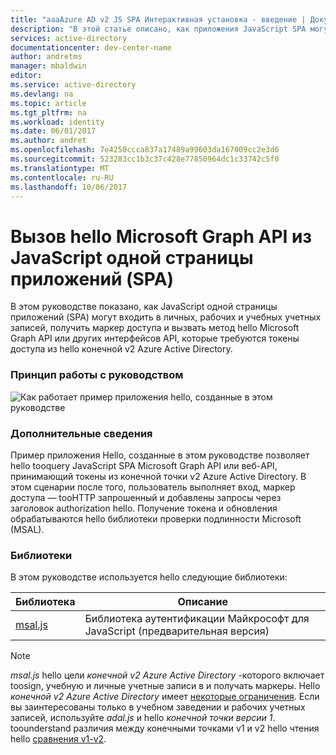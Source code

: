 ```yaml
---
title: "aaaAzure AD v2 JS SPA Интерактивная установка - введение | Документы Microsoft"
description: "В этой статье описано, как приложения JavaScript SPA могут вызывать API, которому необходимы маркеры доступа, с помощью конечной точки Azure Active Directory версии 2."
services: active-directory
documentationcenter: dev-center-name
author: andretms
manager: mbaldwin
editor: 
ms.service: active-directory
ms.devlang: na
ms.topic: article
ms.tgt_pltfrm: na
ms.workload: identity
ms.date: 06/01/2017
ms.author: andret
ms.openlocfilehash: 7e4250ccca837a17489a99603da167009cc2e3d6
ms.sourcegitcommit: 523283cc1b3c37c428e77850964dc1c33742c5f0
ms.translationtype: MT
ms.contentlocale: ru-RU
ms.lasthandoff: 10/06/2017
---
```

# <a name="call-hello-microsoft-graph-api-from-a-javascript-single-page-application-spa"></a>Вызов hello Microsoft Graph API из JavaScript одной страницы приложений (SPA)

В этом руководстве показано, как JavaScript одной страницы приложений (SPA) могут входить в личных, рабочих и учебных учетных записей, получить маркер доступа и вызвать метод hello Microsoft Graph API или других интерфейсов API, которые требуются токены доступа из hello конечной v2 Azure Active Directory.

### <a name="how-this-guide-works"></a>Принцип работы с руководством

![Как работает пример приложения hello, созданные в этом руководстве](media/active-directory-singlepageapp-javascriptspa-introduction/javascriptspa-intro.png)

<!--start-collapse-->
### <a name="more-information"></a>Дополнительные сведения

Пример приложения Hello, созданные в этом руководстве позволяет hello tooquery JavaScript SPA Microsoft Graph API или веб-API, принимающий токены из конечной точки v2 Azure Active Directory. В этом сценарии после того, пользователь выполняет вход, маркер доступа — tooHTTP запрошенный и добавлены запросы через заголовок authorization hello. Получение токена и обновления обрабатываются hello библиотеки проверки подлинности Microsoft (MSAL).

<!--end-collapse-->

<!--start-collapse-->
### <a name="libraries"></a>Библиотеки

В этом руководстве используется hello следующие библиотеки:

|Библиотека|Описание|
|---|---|
|[msal.js](https://github.com/AzureAD/microsoft-authentication-library-for-js)|Библиотека аутентификации Майкрософт для JavaScript (предварительная версия)|

> [!NOTE]
> *msal.js* hello цели *конечной v2 Azure Active Directory* -которого включает toosign, учебную и личные учетные записи в и получать маркеры. Hello *конечной v2 Azure Active Directory* имеет [некоторые ограничения](..\active-directory-v2-limitations.md). Если вы заинтересованы только в учебном заведении и рабочих учетных записей, используйте *adal.js* и hello *конечной точки версии 1*. toounderstand различия между конечными точками v1 и v2 hello чтения hello [сравнения v1-v2](..\active-directory-v2-compare.md).

<!--end-collapse-->
